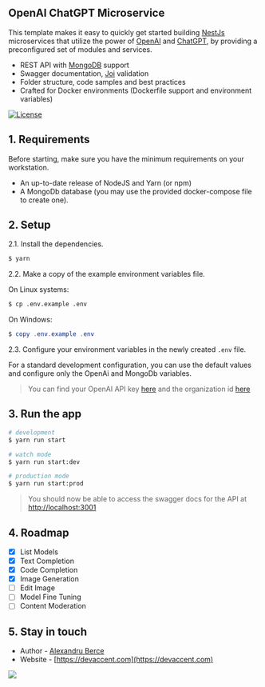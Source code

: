 ## OpenAI ChatGPT Microservice

This template makes it easy to quickly get started building [NestJs](https://github.com/nestjs/nest) microservices that utilize the power of [OpenAI](https://openai.com) and [ChatGPT](https://openai.com/blog/chatgpt/), by providing a preconfigured set of modules and services. 

- REST API with [MongoDB](https://www.mongodb.com) support
- Swagger documentation, [Joi](https://github.com/hapijs/joi) validation
- Folder structure, code samples and best practices
- Crafted for Docker environments (Dockerfile support and environment variables)


[![License](https://img.shields.io/github/license/alexberce/openai-nestjs-template.svg)](https://github.com/alexberce/openai-nestjs-template/blob/master/LICENSE)

## 1. Requirements

Before starting, make sure you have the minimum requirements on your workstation.

- An up-to-date release of NodeJS and Yarn (or npm)
- A MongoDb database (you may use the provided docker-compose file to create one).

## 2. Setup
2.1. Install the dependencies.

 ```bash
$ yarn
 ```

2.2. Make a copy of the example environment variables file.

On Linux systems:
```bash
$ cp .env.example .env
```
On Windows:
```powershell
$ copy .env.example .env
```

2.3. Configure your environment variables in the newly created `.env` file.

For a standard development configuration, you can use the default values and configure only the OpenAi and MongoDb variables. 

> You can find your OpenAI API key [here](https://beta.openai.com/account/api-keys) and the organization id [here](https://beta.openai.com/account/org-settings)

## 3. Run the app
```bash
# development
$ yarn run start

# watch mode
$ yarn run start:dev

# production mode
$ yarn run start:prod
```

> You should now be able to access the swagger docs for the API at [http://localhost:3001](http://localhost:3001)

## 4. Roadmap

- [x] List Models
- [x] Text Completion
- [x] Code Completion
- [x] Image Generation
- [ ] Edit Image
- [ ] Model Fine Tuning
- [ ] Content Moderation

## 5. Stay in touch

- Author - [Alexandru Berce](https://www.linkedin.com/in/alexandruberce)
- Website - [https://devaccent.com](https://devaccent.com)

<a href="https://twitter.com/alexandruberce" target="_blank"><img src="https://img.shields.io/twitter/follow/alexandruberce.svg?style=social&label=Follow"></a>
